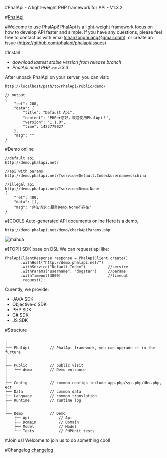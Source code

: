 #PhalApi - A light-weight PHP framework for API  - V1.3.2
  
#[PhalApi](https://github.com/phalapi/phalapi)  

#Welcome to use PhalApi!
PhalApi is a light-weight framework focus on how to develop API faster and simple.
If you have any questions, please feel free to contact us with email(chanzonghuang@gmail.com), or create an issue (https://github.com/phalapi/phalapi/issues)
  
#Install
+ *download lastest stable version from release branch*
+ *PhalApi need PHP >= 5.3.3*
  
After unpack PhalApi on your server, you can visit:
```
http://localhost/path/to/PhalApi/Public/demo/

// output
{
    "ret": 200,
    "data": {
        "title": "Default Api",
        "content": "PHPer您好，欢迎使用PhalApi！",
        "version": "1.1.0",
        "time": 1422779027
    },
    "msg": ""
}
```
  
#Demo online
```
//default api
http://demo.phalapi.net/

//api with params
http://demo.phalapi.net/?service=Default.Index&username=oschina

//illegal api
http://demo.phalapi.net/?service=Demo.None
{
    "ret": 400,
    "data": [],
    "msg": "非法请求：服务Demo.None不存在"
}
```
  
#[COOL!] Auto-generated API documents online
Here is a demo,
```
http://demo.phalapi.net/demo/checkApiParams.php
```
![mahua](http://7qnay5.com1.z0.glb.clouddn.com/20150613.png)

#[TOP!] SDK base on DSL
We can request api like:
```
PhalApiClientResponse response = PhalApiClient.create()
       .withHost("http://demo.phalapi.net/")
       .withService("Default.Index")          //service
       .withParams("username", "dogstar")     //params
       .withTimeout(3000)                     //timeout
       .request();
```
  
Curently, we provide:
 + JAVA SDK 
 + Objective-c SDK
 + PHP SDK
 + C# SDK
 + JS SDK
   
#Structure
```
.
│
├── PhalApi         // PhalApi framework, you can upgrade it in the furture
│
│
├── Public          // public visit
│   └── demo        // Demo entrance
│
│
├── Config          // common configs include app.php/sys.php/dbs.php, ect
├── Data            // common data
├── Language        // common translation
├── Runtime         // runtime log
│
│
└── Demo            // Demo
    ├── Api             // Api
    ├── Domain          // Domain
    ├── Model           // Model
    └── Tests           // PHPUnit tests

```
  
#Join us!
Welcome to join us to do something cool!

#Changelog
[changelog](http://www.phalapi.net/wikis/%5B5.6%5D-%E6%9B%B4%E6%96%B0%E6%97%A5%E8%AE%B0.html)